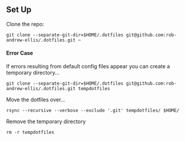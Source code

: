 ## Set Up
Clone the repo:
```
git clone --separate-git-dir=$HOME/.dotfiles git@github.com:rob-andrew-ellis/.dotfiles.git ~
```
#### Error Case
If errors resulting from default config files appear you can create a temporary directory...
```
git clone --separate-git-dir=$HOME/.dotfiles git@github.com:rob-andrew-ellis/.dotfiles.git tempdotfiles
```
Move the dotfiles over...
```
rsync --recursive --verbose --exclude '.git' tempdotfiles/ $HOME/
```
Remove the temporary directory
```
rm -r tempdotfiles
```
